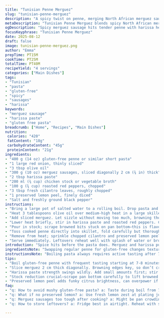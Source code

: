 ```yaml
---
title: "Tunisian Penne Merguez"
slug: "tunisian-penne-merguez"
description: "A spicy twist on penne, merging North African merguez sausage with tangy harissa and smoky roasted red peppers. The sauce simmers down to coat each pasta piece perfectly, with fresh cilantro and preserved lemon adding brightness. Quick, robust, no-fuss comfort food that’s both gluten-free and dairy-free. Ideal for those craving bold flavors with a rustic attitude."
metaDescription: "Tunisian Penne Merguez blends spicy North African merguez with harissa, roasted peppers, preserved lemon, and cilantro for a bold gluten-free pasta meal."
ogDescription: "Spicy merguez sausage hits tender penne with harissa heat, bright preserved lemon, and fresh cilantro. Rustic, gluten-free, and full of bold flavor punch."
focusKeyphrase: "Tunisian Penne Merguez"
date: 2025-08-12
draft: false
image: tunisian-penne-merguez.png
author: "Emma"
prepTime: PT15M
cookTime: PT25M
totalTime: PT40M
recipeYield: "4 servings"
categories: ["Main Dishes"]
tags:
- "Tunisian"
- "pasta"
- "gluten-free"
- "spicy"
- "sausages"
- "harissa"
keywords:
- "merguez sausage"
- "harissa paste"
- "gluten free pasta"
breadcrumb: ["Home", "Recipes", "Main Dishes"]
nutrition: 
 calories: "420"
 fatContent: "18g"
 carbohydrateContent: "45g"
 proteinContent: "21g"
ingredients:
- "400 g (14 oz) gluten-free penne or similar short pasta"
- "1 large red onion, thinly sliced"
- "3 tbsp olive oil"
- "300 g (10 oz) merguez sausages, sliced diagonally 2 cm (¾ in) thick"
- "2 tbsp harissa paste"
- "200 ml (¾ cup) chicken stock or vegetable broth"
- "100 g (¾ cup) roasted red peppers, chopped"
- "3 tbsp fresh cilantro leaves, roughly chopped"
- "1 preserved lemon peel, finely diced"
- "Salt and freshly ground black pepper"
instructions:
- "Bring a large pot of salted water to a rolling boil. Drop pasta and stir often. Cook until al dente, typically 9 to 11 minutes, but start tasting at 8. Avoid mush; you want bite, slight resistance. Drain, toss with a drizzle of olive oil to stop sticking; set aside."
- "Heat 3 tablespoons olive oil over medium-high heat in a large skillet. When shimmering, add sliced onions. Stir occasionally, soften, edges turning translucent and sweetly aromatic, about 5-7 minutes. Avoid browning here; want gentle sweetness."
- "Add sliced merguez. Let sizzle without moving too much, browning those edges, releasing spicy fats and aroma. About 6 minutes until sausages snap with browned bits. Don’t rush; twice flipping works better than constant poking."
- "Lower heat briefly, stir in harissa paste and roasted red peppers. Cook 2 minutes to awaken the flavors, smells deepen, peppers soften but retain texture."
- "Pour in stock; scrape browned bits stuck on pan bottom—this is flavor gold. Bring to gentle simmer. Let reduce slightly and thicken for about 10 minutes, sauce coats back of spoon. Taste for seasoning: add salt sparingly, pepper boldly."
- "Toss cooked penne directly into skillet, fold carefully but thoroughly to coat each pasta with luscious sauce. Heat through just a few minutes; do not overcook pasta now, no gluey mess."
- "Remove from heat; sprinkle chopped cilantro and preserved lemon peel on top. The lemon adds unexpected brightness—no substitutes better than the preserved stuff here, but regular lemon zest can work if finely grated and added last minute."
- "Serve immediately. Leftovers reheat well with splash of water or broth to loosen sauce."
introduction: "Spice hits before the pasta does. Merguez and harissa punch through with no apologies. Roasted peppers mellow the heat—a dance in every bite. I’ve tried this with regular penne, whole wheat, even chickpea pasta; all good, but gluten-free penne stands up best here, texture’s spot-on and no soggy regrets. Onions caramelize into sweet whispers beneath the bold sausage. Preserved lemon peel? Game changer. Adds a funky brightness I missed on first attempts—I thought lemon zest would do, but nah. It lacked guts. The stock’s reduction thickens sauce–watch it, don’t rush or you dry the pan out. Different cooks swear by fresh parsley. I prefer cilantro; it sings better with African spices and makes leftovers sing too."
ingredientsNote: "Swapping regular penne for gluten-free changes texture, so adjust boiling time and taste frequently—some brands overcook easily. Merguez sausages with high fat content need care to avoid toughening; don’t overcrowd the pan and give them room to brown. Harissa varies wildly—start small if your taste buds aren’t used to fiery heat. Roasted red peppers can come from a jar; fresh-roasted is better but patience demanded. Preserved lemon is rare but pivotal—if unavailable, add a squeeze of fresh lemon at plating, but the character shifts. Cilantro substitute? Parsley or even mint, depending on mood, but it shifts flavor profile entirely. Use homemade or good-quality stock; water dilutes the punch and flattens the bowl."
instructionsNote: "Boiling pasta always requires active tasting after 7 minutes, visual cues lie—pasta swelling but still firm, no mushy bellies. Onions softening till edges turn translucent but no brown spots; this sweetness balances spicy sausages, so don’t skip or burn. Browning merguez in batches yields better crust and less steaming. Harissa and peppers added once fat rendered helps coating—oil carries flavor, so don't rush. Simmer stock gently to concentrate but keep moisture—a spoon should cling to it without drying the pan. Toss pasta off heat to prevent overcooking or glue formation. Finish with fresh herbs off-heat for aromatic burst. Adjust seasoning at every stage; flavors evolve. Use preserved lemon carefully—too much overwhelms. Reheating? Moisture and gentle heat revive softness and flavor."
tips:
- "Boil gluten-free penne with frequent tasting starting at 7-8 minutes. Texture varies by brand. Slight bite needed. Overcook leads to mush. Toss pasta with olive oil immediately after draining to avoid sticking; don't skip especially for gluten-free."
- "Slice merguez 2 cm thick diagonally. Browning edges key, so don’t crowd pan; sausages release fat. Halfway flip twice instead of poking often—keeps texture intact, crisp bits form. Low heat after searing to avoid toughness but allow flavor release."
- "Harissa paste strength swings wildly. Add small amounts first; stir into softened onions and peppers for mellow release. Roasted red peppers add sweetness and texture contrast—jarred or fresh-roasted works, but fresh means longer cooking patience."
- "Stock reduction crucial—scrape pan bottom carefully to lift browned bits, these add deep flavor. Simmer gently for about 10 minutes, watch moisture closely; sauce should coat back of spoon, not dry or watery. Adjust salt and pepper gradually; pepper bolder than salt."
- "Preserved lemon peel adds funky citrus brightness, can overpower if dumped in. Use finely diced, fold in at end with cilantro off heat. Substitute regular lemon zest sparingly at plating stage if unavailable; note flavor shifts. Cilantro fresh chopped works best; parsley or mint alter profile."
faq:
- "q: How to avoid mushy gluten-free pasta? a: Taste during boil from 7 minutes. Different brands vary a lot. Draining right after al dente crucial. Toss with oil. Don’t trust timers blindly."
- "q: What if no preserved lemon? a: Use fresh lemon zest at plating just before serving. Not same punch but workable. Adds brightness without funk. Or skip and increase cilantro for fresh herbal lift. Avoid overdoing citrus early in cooking."
- "q: Merguez sausages too tough after cooking? a: Might be pan crowding or too high heat. Cook in batches if needed. Flip twice only so crust forms but fat stays rendered. Lower heat after searing. Rest briefly after cooking before folding into sauce."
- "q: How to store leftovers? a: Fridge best in airtight. Reheat with splash water or stock to loosen sauce. Microwave or stove okay but gentle heat. Avoid drying out. Freezing possible but sauce thickens; add liquid when reheating for texture."

---
```

